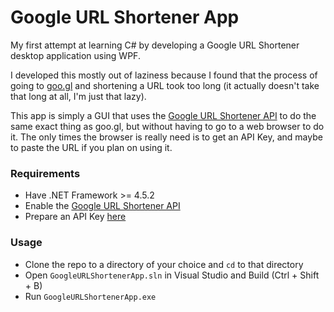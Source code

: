 # Google URL Shortener App

My first attempt at learning C# by developing a Google URL Shortener desktop
application using WPF.

I developed this mostly out of laziness because I found that the process of
going to [goo.gl](https://goo.gl/) and shortening a URL took too long (it
actually doesn't take that long at all, I'm just that lazy).

This app is simply a GUI that uses the
[Google URL Shortener API](https://goo.gl/1uh11c) to do the same exact thing as
goo.gl, but without having to go to a web browser to do it. The only times the
browser is really need is to get an API Key, and maybe to paste the URL if you
plan on using it.

### Requirements

* Have .NET Framework >= 4.5.2
* Enable the [Google URL Shortener API](https://goo.gl/pZbaF)
* Prepare an API Key [here](https://goo.gl/kkvx2K)

### Usage

* Clone the repo to a directory of your choice and `cd` to that directory
* Open `GoogleURLShortenerApp.sln` in Visual Studio and Build (Ctrl + Shift + B)
* Run `GoogleURLShortenerApp.exe`